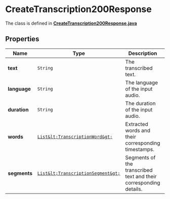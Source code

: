 

# CreateTranscription200Response

The class is defined in **[CreateTranscription200Response.java](../../src/main/java/org/openapitools/model/CreateTranscription200Response.java)**

## Properties

Name | Type | Description | Notes
------------ | ------------- | ------------- | -------------
**text** | `String` | The transcribed text. | 
**language** | `String` | The language of the input audio. | 
**duration** | `String` | The duration of the input audio. | 
**words** | [`List&lt;TranscriptionWord&gt;`](TranscriptionWord.md) | Extracted words and their corresponding timestamps. |  [optional property]
**segments** | [`List&lt;TranscriptionSegment&gt;`](TranscriptionSegment.md) | Segments of the transcribed text and their corresponding details. |  [optional property]







